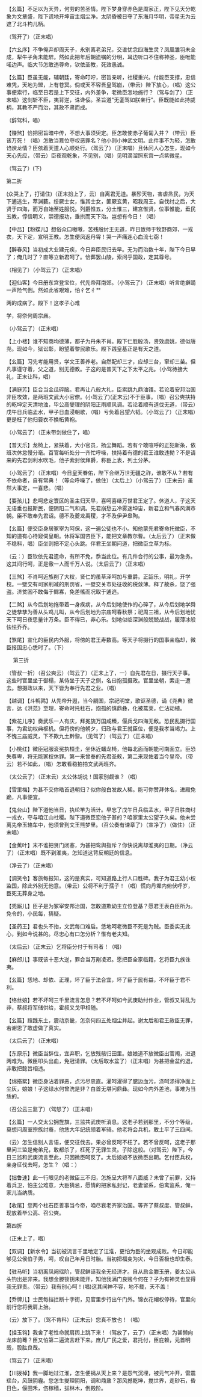 <!-- { "loadSidebar": true } -->
【幺篇】不足以为天异，何劳的苦圣情。陛下梦身穿赤色是周家正，陛下见天分乾象为文章盛，陛下谎地开坤宙主烟尘净。太阴昏被日夺了东海月华明，帝星无为云遮了北斗杓儿柄。

（驾开了）（正末唱）

【六幺序】不争俺弃却周天子，永别离老弟兄，交谁忧念四海生灵？凤凰雏羽未全成，犁牛子角未能騂。然如此把年后朝遗嘱的分明，耳边听口不住称神圣，臣唯能喏边声。临大节怎敢违尊命，钦依圣教，死效愚诚。

【幺篇】臣虽无能，辅朝廷，寄命叮咛，密旨亲听，社稷重兴。付能臣支撑，忠信难凭，天地为盟，上有苍冥。倘或天不容吾皇驾崩，（带云）陛下放心，（唱）这公事便索行，临至日若是上下交征，内外差争，老微臣怎地施行？（驾与剑了）（正末唱）这剑斩不臣，夷背逆，诛谗佞。圣旨道"无銮驾如朕亲行"。臣既能如此持威柄，其教不严而治，其政不肃而成。

（辞驾科，唱）

【赚煞】恰把密旨暗中传，不想大事须臾定。臣怎敢使赤子葡匐入井？（带云）臣该万死！（唱）怎敢当篡位夺权恶罪名？他小则小神武文明。此件事不为轻，怎敢诌谀龙情？臣依着天道人心顺处行。（驾云了）（正末唱）且休问人心怎生，现如今天心先应，（带云）臣夜观乾象，不见别，（唱）见明滴溜照东宫一点紫微星。

（驾云了）(下)


第二折

(众哭上了，打请住)（正末扮上了，云）自离君无道。暴殄天物，害虐烝民，为天下逋逃生，萃渊薮。绥厥士女，惟其士女，篚厥玄黄，昭我周王。自伐纣之后，大贤于四海，而万自始至姓服悦。列爵惟五，分土惟三，建宫惟贤，位事惟能，垂民五教，惇信明义，崇德报功，垂拱而天下治。岂想有今日！（唱）

【中吕】【粉蝶儿】想俗众口嗷嗷，苦残殷纣王无道，昨日致师于牧野商郊，一戎衣，天下定，宣明王教。怎生便凤返丹霄！哭一声痛连心血流七窃！

【醉春风】当初成大业建元疾，今日弃臣民归去早。无为而治数十年，陛下今日早了；俺几时了？直等立新君呵了。恰葬罢山陵，索问乎国政，定其尊号。

（相见了）（小驾云了）（正末唱）

【迎仙客】今日册东宫登宝位，代先帝拜南郊。（小驾云了）（正末唱）听言绝擗踊一声险气倒。然如此省艰难，怕彳乞彳艹

两的成病了。殿下！这孝子心难

学，将奈何周宗庙。

（小驾云了）（正末唱）

【上小楼】谁不知商均德薄，都子为丹朱不肖。殿下仁胜殷汤，贤效虞姚，德似唐尧。现如今，狱讼彰，盼望着黎民歌乐。殿下践皇基正是有天之道。

【幺篇】习先考能用贤，学文王善养老。自然配却三才，应却三台，窜却三苗。但凡事谨守着，父之道，别无德教。子这的是普天下之下太平之兆。（小驾待接大礼，正末让科，唱）

【满庭芳】臣合当金瓜碎脑。君再让八般大礼，臣索跳九鼎油镬。若论着安邦治国非臣攻效，是两班文武大小官僚。(小驾云了)(正末云)不于臣事。（唱）召公奭扶持的乾坤定天清地浊，毕公高燮理的阴阳正雨顺风调。若论着顺有道伐无道，（带云）戊午日兵临孟水，甲子日血浸朝歌，（唱）亏负着吕望六韬。（小驾云了）（正末唱）更是枉了他归蓑衣不换柘黄袍。

（小驾云了）（正末带剑做住了，唱）

【普天乐】龙椅上，紧扶着，大小官员，扬尘舞蹈。若有个敢喧呼的正犯新条，依班次休怠慢分毫。百官每听处分一齐忙呼噪，扶持着有德的君王谁敢违拗？不是请来的先君剑利水吹毛，他子索封侯拜爵，称臣上表，列土分茅。

（小驾云了）（正末唱）今日皇天眷佑，陛下合继万世无疆之祚，谁敢不从？若有不依命者，自有常典！（等众呼噪了，做住）（太后上）（小驾云了）（正末云）虽然大事定，一喜悲。（唱）

【耍孩儿】悲呵悲定寰区的圣主归天早，喜呵喜继万世君王定了。休道人，子这天无语垂也报斯民，便阴阳二气和调。先君崩愁云冷雾迷坤宙，新君立和气春风满市朝。臣不敢奉先君诏。德不及夔龙禹稷，才不及伊尹皋陶。

【幺篇】便交臣身居冢宰为阿保，这一遍公徒也不小。知他蒙先君寄命托微臣，不知的道有心待窥伺皇朝。休将军国咨臣下，能把文章教尔曹。（太后云了）（正末做不稳科，唱）臣坐则把不定心头跳。伴君王坐朝问道，把微臣立草为标。

（云：）臣钦依先君遗命，有所不免，忝当此位。有几件合行的公事，最为急务。这其间行呵，正是儆一人而千万人说。（太后云了）（正末唱）

【三煞】不肖呵近族削了大权，贤仁的虽草泽呵加与重爵。正韶乐，明礼，开学校。一壁交有司家削减的刑罚省，一壁交关市处征收的税敛薄。释了故杀，饶了强盗。济贫困不敢侮于鳏寡，免差徭而况取于逋逃。

【二煞】从今后划地拖带着一身疾病，从今后划地使作的心碎了，从今后划地学舜之徒孳孳为善从头鸡儿叫，从今后划地为宗庙呵春秋祭；祀周三祖，从今后划地忧天下呵日夜思量计万条。臣不得已，非心乐。划地似临深渊般兢兢战战，履薄冰般怯怯乔乔。

【煞尾】宣化的臣民内外服，将傍的君王寿数高。等天子将摄行的国事亲临却，微臣报国忠心恁时了。（下）

　
第三折

（管叔一折）（召公奭云）（驾云了）（正末上了，一）自先君在日，摄行天子事。这些时官里坐于御榻，某侍坐于天子之侧，名曰抱孤摄政。官里坐朝，索走一遭去。想摄政以来，天下皆为奉行先君之业。（唱）

【越调】【斗鹌鹑】从先帝升遐，当今嗣国，宗祀明堂，歌讴圣德，诵《尧典》微言，达《洪范》至理，寄命时托柱石，抱孤的慎鼎彝，化被蒿莱，仁沾动植。

【紫花儿序】奏武乐一人有庆，拜冕旒万国咸臻，偃兵戈四海无敌。恐民乱摄行国事，为君幼权典枢机。但将傍的他朝夕，归政与君王就臣位，便是我孝当竭力。上不愧三庙威灵，下不欺九土黔黎。（见驾了）（驾云了）（正末唱）

【小桃红】微臣冠服衮冕执桓圭，坐休近蟠龙椅，他每北面而朝能可南面立。臣恐失尊卑，将无能冢权休罪。第一来曾奉的先君圣敕，第二来现佐着当今皇帝。（带云）若不如此，（唱）怎敢看稳拍拍文武两班齐。

（太公云了）（正末云）太公休胡说！国家别觑谁？（唱）

【雪里梅】为甚不交你皓首退朝归？似你般白发故人稀。能可你赞拜休名，进殿免跪，凡事便宜。

【鬼台山】陛下道他当日，执纶竿为活计。早忘了戊午日兵临孟水，甲子日胜商纣一戎衣，夺与咱江山社稷。陛下道微臣恋他子甚的？咱家里太公望子久矣。他未尝离先帝玉辂车中，他须曾到文王熊梦里。（召公奏有谏章了）（宣净了）（做住）（正末唱）

【金蕉叶】末不谁把贤门闭塞，为甚把鸾舆指斥？你快说离却淮夷的日期。（净云了）（正末唱）既不到淮夷，怎知道这背反朝廷的信息。

（净云了）（正末唱）

【调笑令】客旅每报知，这的是真实，可知道路上行人口胜碑。我子为君王幼小权监国，除此外别无他意。（带云）公将不利于孺子！（唱）慌向丹墀内俯伏呼岁，臣死无葬身之地。

【秃厮儿】臣子是为冢宰安邦治国，怎敢道欺幼主立位登基？愿君王表白臣所为。免令的，小民每，猜疑。

【圣药王】君也头不抬，文武每口难启。恁地呵老微臣不死是为贼。臣委实无此心，到如今说甚的。尽忠心有口怎分析？惟有老夫知。

（太后云）（正末云）乞将臣分付于有司者！（唱）

【麻郎儿】事既该十恶大逆，罪合当万剐凌迟。愿把臣全家临籍，乞将臣九族诛夷。

【幺篇】恁地、却依、正理，坏了臣于法合宜，坏了臣于民有益，不坏臣于君不利。

【络丝娘】若不坏呵三千里流言怎息？若不坏呵如今武庚助纣作业，管叔又背乱为非，蔡叔将军储供给，霍叔又戈甲相随。

【幺篇】蹅践东土，震动京畿，怎奈何四五处烟尘并起。谢太后和君王赦臣无罪，若谢恩了敢虚做了真实。

（太后云了）（正末唱）

【东原乐】微臣当辞位，宜弃职，乞放残骸归田里。娘娘道不放微臣出官闱，进退两难为。微臣叩头出血，免冠请罪。（太后取水盆了）（正末唱）为甚把金盆约退，非敢把懿旨相违。

【绵搭絮】微臣身沾着罪恶，点污尽忠直。濯呵濯得了腮边血污，涤呵涤得净面上尘灰，娘娘！子这绿水何曾洗是非？白首无堪问鼎彝。现如今内外差池，事难为当恁的。

（召公云三监了）（驾怒了）（正末唱）

【幺篇】一人交太公拥旌旗，三监共武庚听消息。这老子若到那里，不分个等级，莫想问周室宗族纣裔，他恁大年纪统领着军骑。他老将会兵机，敢土平了三四间。

（云）怎生信别人言语，便交征伐去。果必曾反呵不枉了。若不曾反呵，这老子那里问三监是俺弟兄，敢都杀了，枉死了无罪生灵。子除这般。（对驾云）陛下，今日三监和武庚流言至此，只因微臣呵反了。太后娘娘不放微臣出朝。乞付臣兵权，亲身征伐去呵，怎生？（唱：）

【拙鲁速】此一行眼见的老微臣三不归，怎施呈大将军八面威？未曾了前罪，又持着兵卫，怕主公难意，大臣猜忌，愿情的把家私封记，老妻留系，伯禽监系，俺一家儿当纳质。

【收尾】您两个柱石臣善事当今帝，咱尽衰老齐家治国。等齐了蔡叔度、管叔鲜，现放着毕公高、召公奭。


第四折

（正末上了，唱）

【双调】【新水令】当初被流言千里地定了江淮，更怕为臣的坐观成败。今日却能够见公侯伯子男，呵，叹自己年月日时胎。当初把福变为灾，今日否极也却生泰。

【驻马听】当初离凤阙瑶阶，管叔鲜诬我全无经济才。自从启金滕玉册，姜太公从头钓出是非来。我想金滕锁钥未能开，知他我满门良贱今何在？子为有神灵也显得我无罪责。（带云）我有别心呵！(唱)这其间神不容，地不载，天不盖！

【乔牌儿】士民每挡拦断十字街，见官里步行出午门外。锦衣花帽权停待，官里向前行您将我肩上抬。

（云）放下了。（驾不肯科）（正末云）您真不放也！（唱）

【挂玉钩】我舍了老性命就肩舆上跳下来！（驾放了，云了）（正末唱）为甚懒向龙床前蓦？臣又怕第二遍流言赶下来。庶几广民之爱，君托付，臣庇赖，元首明哉，股肱良哉。

（驾云了）（正末唱）

【川拨棹】我一脚地过江淮，怎生便祸从天上来？是怨气沉埋，被元气冲开，雷震瑶台，风鼓阴霾。您怎生燮理阴阳，调和鼎鼐？那风撼乾坤，搅世界，走砂石，昏日色，偃田禾，伤稼穑，拔林木，倒殿阶。

